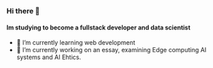 ### Hi there 👋

#### Im studying to become a fullstack developer and data scientist


- 🌱 I’m currently learning web development
- 🔭 I’m currently working on an essay, examining Edge computing AI systems and AI Ehtics.

<!--
**00Lucia00/00Lucia00** is a ✨ _special_ ✨ repository because its `README.md` (this file) appears on your GitHub profile.

Here are some ideas to get you started:


- 👯 I’m looking to collaborate on ...
- 🤔 I’m looking for help with ...
- 💬 Ask me about ...
- 📫 How to reach me: ...
- 😄 Pronouns: ...
- ⚡ Fun fact: ...
-->
